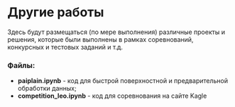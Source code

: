 # Другие работы
Здесь будут размещаться (по мере выполнения) различные проекты и решения, которые были выполнены в рамках соревнований, конкурсных и тестовых заданий и т.д.
### Файлы:
- **paiplain.ipynb** - код для быстрой поверхностной и предварительной обработки данных;
- **competition_leo.ipynb** - код для соревнования на сайте Kagle
